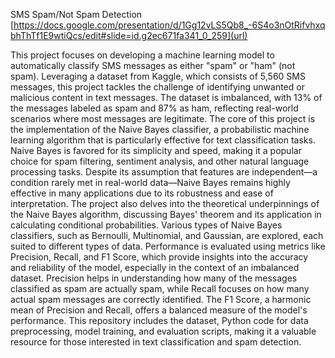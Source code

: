 SMS Spam/Not Spam Detection
[https://docs.google.com/presentation/d/1Gg12vLS5Qb8_-6S4o3nOtRifvhxqbhThTf1E9wtiQcs/edit#slide=id.g2ec671fa341_0_259](url)

This project focuses on developing a machine learning model to automatically classify SMS messages as either "spam" or "ham" (not spam). Leveraging a dataset from Kaggle, which consists of 5,560 SMS messages, this project tackles the challenge of identifying unwanted or malicious content in text messages. The dataset is imbalanced, with 13% of the messages labeled as spam and 87% as ham, reflecting real-world scenarios where most messages are legitimate.
The core of this project is the implementation of the Naive Bayes classifier, a probabilistic machine learning algorithm that is particularly effective for text classification tasks. Naive Bayes is favored for its simplicity and speed, making it a popular choice for spam filtering, sentiment analysis, and other natural language processing tasks. Despite its assumption that features are independent—a condition rarely met in real-world data—Naive Bayes remains highly effective in many applications due to its robustness and ease of interpretation.
The project also delves into the theoretical underpinnings of the Naive Bayes algorithm, discussing Bayes' theorem and its application in calculating conditional probabilities. Various types of Naive Bayes classifiers, such as Bernoulli, Multinomial, and Gaussian, are explored, each suited to different types of data.
Performance is evaluated using metrics like Precision, Recall, and F1 Score, which provide insights into the accuracy and reliability of the model, especially in the context of an imbalanced dataset. Precision helps in understanding how many of the messages classified as spam are actually spam, while Recall focuses on how many actual spam messages are correctly identified. The F1 Score, a harmonic mean of Precision and Recall, offers a balanced measure of the model's performance.
This repository includes the dataset, Python code for data preprocessing, model training, and evaluation scripts, making it a valuable resource for those interested in text classification and spam detection.

